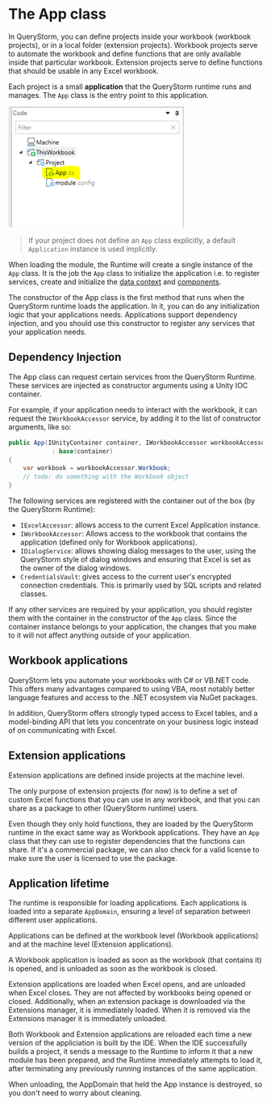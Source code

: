# The App class

In QueryStorm, you can define projects inside your workbook (workbook projects), or in a local folder (extension projects). Workbook projects serve to automate the workbook and define functions that are only available inside that particular workbook. Extension projects serve to define functions that should be usable in any Excel workbook.

Each project is a small **application** that the QueryStorm runtime runs and manages. The `App` class is the entry point to this application.

![The app class node](../../../Images/AppClass.png)

> If your project does not define an `App` class explicitly, a default `Application` instance is used implicitly.

When loading the module, the Runtime will create a single instance of the `App` class. It is the job the `App` class to initialize the application i.e. to register services, create and initialize the [data context](todo) and [components](todo).

The constructor of the App class is the first method that runs when the QueryStorm runtime loads the application. In it, you can do any initialization logic that your applications needs. Applications support dependency injection, and you should use this constructor to register any services that your application needs.

## Dependency Injection

The App class can request certain services from the QueryStorm Runtime. These services are injected as constructor arguments using a Unity IOC container.

For example, if your application needs to interact with the workbook, it can request the `IWorkbookAccessor` service, by adding it to the list of constructor arguments, like so:

```csharp
public App(IUnityContainer container, IWorkbookAccessor workbookAccessor)
			: base(container)
{
    var workbook = workbookAccessor.Workbook;
    // todo: do something with the Workbook object
}
```

The following services are registered with the container out of the box (by the QueryStorm Runtime):

- `IExcelAccessor`: allows access to the current Excel Application instance.
- `IWorkbookAccessor`: Allows access to the workbook that contains the application (defined only for Workbook applications).
- `IDialogService`: allows showing dialog messages to the user, using the QueryStorm style of dialog windows and ensuring that Excel is set as the owner of the dialog windows.
- `CredentialsVault`: gives access to the current user's encrypted connection credentials. This is primarily used by SQL scripts and related classes.

If any other services are required by your application, you should register them with the container in the constructor of the `App` class. Since the container instance belongs to your application, the changes that you make to it will not affect anything outside of your application.

## Workbook applications

QueryStorm lets you automate your workbooks with C# or VB.NET code. This offers many advantages compared to using VBA, most notably better language features and access to the .NET ecosystem via NuGet packages.

In addition, QueryStorm offers strongly typed access to Excel tables, and a model-binding API that lets you concentrate on your business logic instead of on communicating with Excel.

## Extension applications

Extension applications are defined inside projects at the machine level. 

The only purpose of extension projects (for now) is to define a set of custom Excel functions that you can use in any workbook, and that you can share as a package to other (QueryStorm runtime) users. 

Even though they only hold functions, they are loaded by the QueryStorm runtime in the exact same way as Workbook applications. They have an `App` class that they can use to register dependencies that the functions can share.
If it's a commercial package, we can also check for a valid license to make sure the user is licensed to use the package.

## Application lifetime
The runtime is responsible for loading applications. Each applications is loaded into a separate `AppDomain`, ensuring a level of separation between different user applications. 

Applications can be defined at the workbook level (Workbook applications) and at the machine level (Extension applications).

A Workbook application is loaded as soon as the workbook (that contains it) is opened, and is unloaded as soon as the workbook is closed.

Extension applications are loaded when Excel opens, and are unloaded when Excel closes. They are not affected by workbooks being opened or closed. Additionally, when an extension package is downloaded via the Extensions manager, it is immediately loaded. When it is removed via the Extensions manager it is immediately unloaded.

Both Workbook and Extension applications are reloaded each time a new version of the appliciation is built by the IDE. When the IDE successfully builds a project, it sends a message to the Runtime to inform it that a new module has been prepared, and the Runtime immediately attempts to load it, after terminating any previously running instances of the same application.

When unloading, the AppDomain that held the App instance is destroyed, so you don't need to worry about cleaning.
